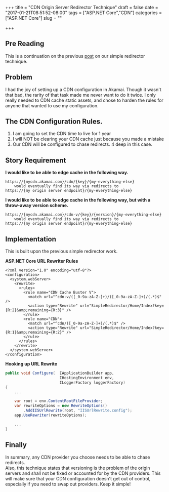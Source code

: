 +++
title = "CDN Origin Server Redirector Technique"
draft = false
date = "2017-01-21T08:51:52-08:00"
tags = ["ASP.NET Core","CDN"]
categories = ["ASP.NET Core"]
slug = ""

+++
## Pre Reading
This is a continuation on the previous [post](/post/simple-redirector-for-aspnet-core/) on our simple redirector technique.


## Problem
I had the joy of setting up a CDN configuration in Akamai.  Though it wasn't that bad, the rarity of that task made me never want to do it twice.
I only really needed to CDN cache static assets, and chose to harden the rules for anyone that wanted to use my configuration.

## The CDN Configuration Rules.
1. I am going to set the CDN time to live for 1 year
2. I will NOT be clearing your CDN cache just because you made a mistake
3. Our CDN will be configured to chase redirects.  4 deep in this case.

## Story Requirement



**I would like to be able to edge cache in the following way.**  

```
https://{mycdn.akamai.com}/cdn/{key}/{my-everything-else}
    would eventually find its way via redirects to   
https://{my origin server endpoint}/{my-everything-else} 
```  

**I would like to be able to edge cache in the following way, but with a throw-away version scheme.**

```
https://{mycdn.akamai.com}/cdn-v/{key}/{version}/{my-everything-else}
    would eventually find its way via redirects to   
https://{my origin server endpoint}/{my-everything-else} 
```

## Implementation
This is built upon the previous simple redirector work.

**ASP.NET Core URL Rewriter Rules**  
```
<?xml version="1.0" encoding="utf-8"?>
<configuration>
  <system.webServer>
    <rewrite>
      <rules>
        <rule name="CDN Cache Buster V">
          <match url="^cdn-v/([_0-9a-zA-Z-]+)/([_0-9a-zA-Z-]+)/(.*)$" />
          <action type="Rewrite" url="SimpleRedirector/Home/Index?key={R:2}&amp;remaining={R:3}" />
        </rule>
        <rule name="CDN">
          <match url="^cdn/([_0-9a-zA-Z-]+)/(.*)$" />
          <action type="Rewrite" url="SimpleRedirector/Home/Index?key={R:1}&amp;remaining={R:2}" />
        </rule>
      </rules>
    </rewrite>
  </system.webServer>
</configuration>
``` 
**Hooking up URL Rewrite**  
 
```c#
public void Configure(  IApplicationBuilder app, 
                        IHostingEnvironment env, 
                        ILoggerFactory loggerFactory)
{
    ...  

    var root = env.ContentRootFileProvider;
    var rewriteOptions = new RewriteOptions()
        .AddIISUrlRewrite(root, "IISUrlRewrite.config");
    app.UseRewriter(rewriteOptions);

    ...
}
```

## Finally
In summary, any CDN provider you choose needs to be able to chase redirects.  
Also, this technique states that versioning is the problem of the origin servers and shall not be fixed or accounted for by the CDN providers.
This will make sure that your CDN configuration doesn't get out of control, especially if you need to swap out providers.
 Keep it simple!
 
 